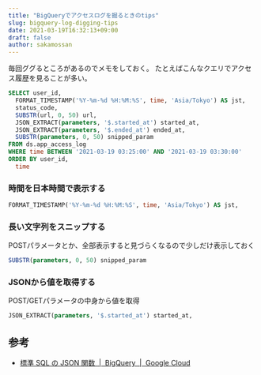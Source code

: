 ```yaml
---
title: "BigQueryでアクセスログを掘るときのtips"
slug: bigquery-log-digging-tips
date: 2021-03-19T16:32:13+09:00
draft: false
author: sakamossan
---
```


毎回ググるところがあるのでメモをしておく。
たとえばこんなクエリでアクセス履歴を見ることが多い。

```sql
SELECT user_id,
  FORMAT_TIMESTAMP('%Y-%m-%d %H:%M:%S', time, 'Asia/Tokyo') AS jst,
  status_code,
  SUBSTR(url, 0, 50) url,
  JSON_EXTRACT(parameters, '$.started_at') started_at,
  JSON_EXTRACT(parameters, '$.ended_at') ended_at,
  SUBSTR(parameters, 0, 50) snipped_param
FROM ds.app_access_log
WHERE time BETWEEN '2021-03-19 03:25:00' AND '2021-03-19 03:30:00'
ORDER BY user_id,
  time
```

### 時間を日本時間で表示する

```sql
FORMAT_TIMESTAMP('%Y-%m-%d %H:%M:%S', time, 'Asia/Tokyo') AS jst,
```

### 長い文字列をスニップする

POSTパラメータとか、全部表示すると見づらくなるので少しだけ表示しておく

```sql
SUBSTR(parameters, 0, 50) snipped_param
```

### JSONから値を取得する

POST/GETパラメータの中身から値を取得

```sql
JSON_EXTRACT(parameters, '$.started_at') started_at,
```

## 参考

- [標準 SQL の JSON 関数  |  BigQuery  |  Google Cloud](https://cloud.google.com/bigquery/docs/reference/standard-sql/json_functions?hl=ja)
